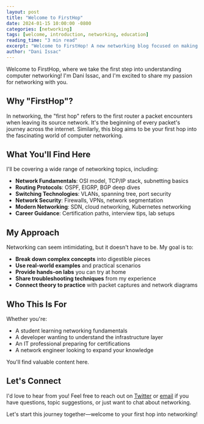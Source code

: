 ```yaml
---
layout: post
title: "Welcome to FirstHop"
date: 2024-01-15 10:00:00 -0800
categories: [networking]
tags: [welcome, introduction, networking, education]
reading_time: "3 min read"
excerpt: "Welcome to FirstHop! A new networking blog focused on making complex concepts simple and accessible for everyone."
author: "Dani Issac"
---
```


Welcome to FirstHop, where we take the first step into understanding computer networking! I'm Dani Issac, and I'm excited to share my passion for networking with you.

## Why "FirstHop"?

In networking, the "first hop" refers to the first router a packet encounters when leaving its source network. It's the beginning of every packet's journey across the internet. Similarly, this blog aims to be your first hop into the fascinating world of computer networking.

## What You'll Find Here

I'll be covering a wide range of networking topics, including:

- **Network Fundamentals**: OSI model, TCP/IP stack, subnetting basics
- **Routing Protocols**: OSPF, EIGRP, BGP deep dives
- **Switching Technologies**: VLANs, spanning tree, port security
- **Network Security**: Firewalls, VPNs, network segmentation
- **Modern Networking**: SDN, cloud networking, Kubernetes networking
- **Career Guidance**: Certification paths, interview tips, lab setups

## My Approach

Networking can seem intimidating, but it doesn't have to be. My goal is to:

- **Break down complex concepts** into digestible pieces
- **Use real-world examples** and practical scenarios
- **Provide hands-on labs** you can try at home
- **Share troubleshooting techniques** from my experience
- **Connect theory to practice** with packet captures and network diagrams

## Who This Is For

Whether you're:
- A student learning networking fundamentals
- A developer wanting to understand the infrastructure layer
- An IT professional preparing for certifications
- A network engineer looking to expand your knowledge

You'll find valuable content here.

## Let's Connect

I'd love to hear from you! Feel free to reach out on [Twitter](https://twitter.com/daniissac) or [email](mailto:hello@firsthop.tech) if you have questions, topic suggestions, or just want to chat about networking.

Let's start this journey together—welcome to your first hop into networking!